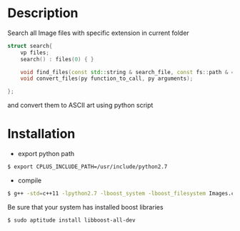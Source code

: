 # Description

Search all Image files with specific extension in current folder

```cpp
struct search{
	vp files;
	search() : files(0) { }

	void find_files(const std::string & search_file, const fs::path & = fs::current_path());
	void convert_files(py function_to_call, py arguments);

};
```
and convert them to ASCII art using python script

# Installation

- export python path

```sh
$ export CPLUS_INCLUDE_PATH=/usr/include/python2.7
```
- compile 

```sh
$ g++ -std=c++11 -lpython2.7 -lboost_system -lboost_filesystem Images.cpp -o run
```

Be sure that your system has installed boost libraries

```sh
$ sudo aptitude install libboost-all-dev
```
